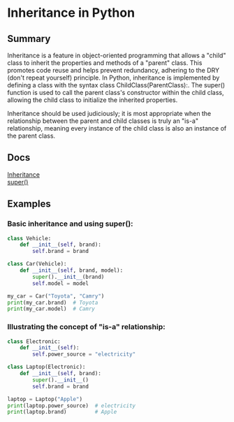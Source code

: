 # Inheritance in Python

## Summary

Inheritance is a feature in object-oriented programming that allows a "child" class to inherit the properties and methods of a "parent" class. This promotes code reuse and helps prevent redundancy, adhering to the DRY (don't repeat yourself) principle. In Python, inheritance is implemented by defining a class with the syntax class ChildClass(ParentClass):. The super() function is used to call the parent class's constructor within the child class, allowing the child class to initialize the inherited properties.

Inheritance should be used judiciously; it is most appropriate when the relationship between the parent and child classes is truly an "is-a" relationship, meaning every instance of the child class is also an instance of the parent class.

## Docs

[Inheritance](https://docs.python.org/3/tutorial/classes.html#inheritance)\
[super()](https://docs.python.org/3/library/functions.html#super)

## Examples

### Basic inheritance and using super():
```python
class Vehicle:
    def __init__(self, brand):
        self.brand = brand

class Car(Vehicle):
    def __init__(self, brand, model):
        super().__init__(brand)
        self.model = model

my_car = Car("Toyota", "Camry")
print(my_car.brand)  # Toyota
print(my_car.model)  # Camry
```

### Illustrating the concept of "is-a" relationship:
```python
class Electronic:
    def __init__(self):
        self.power_source = "electricity"

class Laptop(Electronic):
    def __init__(self, brand):
        super().__init__()
        self.brand = brand

laptop = Laptop("Apple")
print(laptop.power_source)  # electricity
print(laptop.brand)         # Apple
```